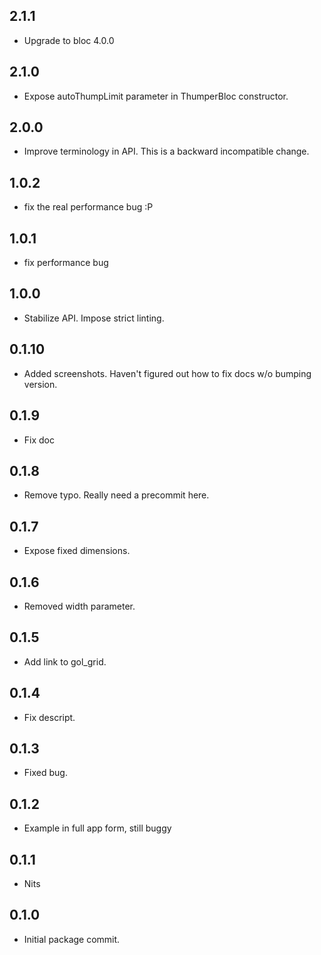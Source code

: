 ## 2.1.1
 - Upgrade to bloc 4.0.0

## 2.1.0
 - Expose autoThumpLimit parameter in ThumperBloc constructor.

## 2.0.0
 - Improve terminology in API.  This is a backward incompatible change.

## 1.0.2
 - fix the real performance bug :P

## 1.0.1
 - fix performance bug

## 1.0.0
 - Stabilize API.  Impose strict linting.

## 0.1.10
 - Added screenshots.  Haven't figured out how to fix docs w/o bumping version.

## 0.1.9
 - Fix doc

## 0.1.8
 - Remove typo.  Really need a precommit here.

## 0.1.7
 - Expose fixed dimensions.

## 0.1.6
 - Removed width parameter.

## 0.1.5
 - Add link to gol_grid.

## 0.1.4
 - Fix descript.

## 0.1.3
 - Fixed bug.

## 0.1.2
 - Example in full app form, still buggy

## 0.1.1
 - Nits

## 0.1.0
 - Initial package commit.
